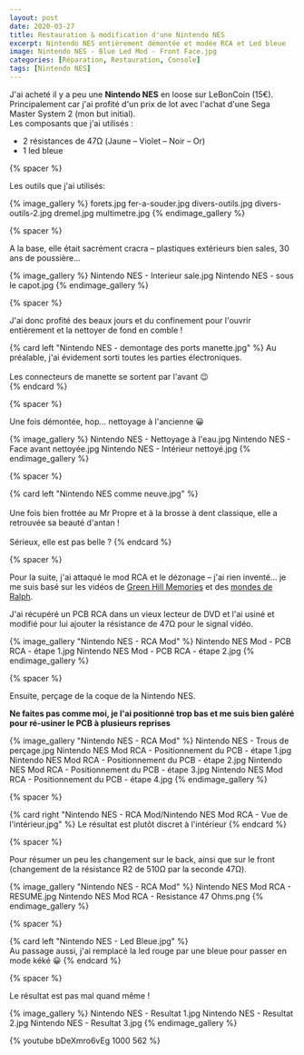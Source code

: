 ```yaml
---
layout: post
date: 2020-03-27
title: Restauration & modification d'une Nintendo NES
excerpt: Nintendo NES entièrement démontée et modée RCA et Led bleue
image: Nintendo NES - Blue Led Mod - Front Face.jpg
categories: [Réparation, Restauration, Console]
tags: [Nintendo NES]
---
```


J'ai acheté il y a peu une **Nintendo NES** en loose sur LeBonCoin (15€).  
Principalement car j'ai profité d'un prix de lot avec l'achat d'une Sega Master System 2 (mon but initial).  
Les composants que j'ai utilisés : 
*  2 résistances de 47Ω (Jaune – Violet – Noir – Or)
*  1 led bleue

{% spacer %}

Les outils que j'ai utilisés:

{% image_gallery %}
    forets.jpg
    fer-a-souder.jpg
    divers-outils.jpg
    divers-outils-2.jpg
    dremel.jpg
    multimetre.jpg
{% endimage_gallery %}

{% spacer %}

A la base, elle était sacrément cracra – plastiques extérieurs bien sales, 30 ans de poussière...

{% image_gallery %}
    Nintendo NES - Interieur sale.jpg
    Nintendo NES - sous le capot.jpg
{% endimage_gallery %}

{% spacer %}

J'ai donc profité des beaux jours et du confinement pour l'ouvrir entièrement et la nettoyer de fond en comble !  
 
  
{% card left "Nintendo NES - demontage des ports manette.jpg" %}
Au préalable, j'ai évidement sorti toutes les parties électroniques.<br /><br />
Les connecteurs de manette se sortent par l'avant 😉  
{% endcard %}

{% spacer %}

Une fois démontée, hop… nettoyage à l'ancienne 😀  

{% image_gallery %}
    Nintendo NES - Nettoyage à l'eau.jpg
    Nintendo NES - Face avant nettoyée.jpg
    Nintendo NES - Intérieur nettoyé.jpg
{% endimage_gallery %}

{% spacer %}

{% card left "Nintendo NES comme neuve.jpg" %}
<br /><br />
Une fois bien frottée au Mr Propre et à la brosse à dent classique, elle a retrouvée sa beauté d'antan !  <br /><br />
Sérieux, elle est pas belle ?
{% endcard %}

{% spacer %}

Pour la suite, j'ai attaqué le mod RCA et le dézonage – j'ai rien inventé… je me suis basé sur les vidéos de [Green Hill Memories](https://youtu.be/g8hoinG8hks) et des [mondes de Ralph](https://youtu.be/vAyGtHh5F_A).

J'ai récupéré un PCB RCA dans un vieux lecteur de DVD et l'ai usiné et modifié pour lui ajouter la résistance de 47Ω pour le signal vidéo.

{% image_gallery "Nintendo NES - RCA Mod" %}
    Nintendo NES Mod - PCB RCA - étape 1.jpg
    Nintendo NES Mod - PCB RCA - étape 2.jpg
{% endimage_gallery %}

{% spacer %}

Ensuite, perçage de la coque de la Nintendo NES.

__Ne faites pas comme moi, je l'ai positionné trop bas et me suis bien galéré pour ré-usiner le PCB à plusieurs reprises__

{% image_gallery "Nintendo NES - RCA Mod" %}
    Nintendo NES - Trous de perçage.jpg
    Nintendo NES Mod RCA - Positionnement du PCB - étape 1.jpg
    Nintendo NES Mod RCA - Positionnement du PCB - étape 2.jpg
    Nintendo NES Mod RCA - Positionnement du PCB - étape 3.jpg
    Nintendo NES Mod RCA - Positionnement du PCB - étape 4.jpg
{% endimage_gallery %}

{% spacer %}

{% card right "Nintendo NES - RCA Mod/Nintendo NES Mod RCA - Vue de l'intérieur.jpg" %}
   Le résultat est plutôt discret à l'intérieur
{% endcard %}

{% spacer %}

Pour résumer un peu les changement sur le back, ainsi que sur le front (changement de la résistance R2 de 510Ω par la seconde 47Ω).

{% image_gallery "Nintendo NES - RCA Mod" %}
    Nintendo NES Mod RCA - RESUME.jpg
    Nintendo NES Mod RCA - Resistance 47 Ohms.png
{% endimage_gallery %}

{% spacer %}

{% card left "Nintendo NES - Led Bleue.jpg" %}  
    Au passage aussi, j'ai remplacé la led rouge par une bleue pour passer en mode kéké 😀
{% endcard %}

{% spacer %}

Le résultat est pas mal quand même !

{% image_gallery %}
    Nintendo NES - Resultat 1.jpg
    Nintendo NES - Resultat 2.jpg
    Nintendo NES - Resultat 3.jpg
{% endimage_gallery %}

{% youtube bDeXmro6vEg 1000 562 %}


